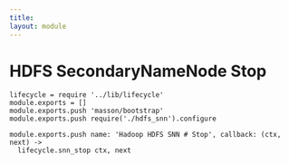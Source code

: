```yaml
---
title: 
layout: module
---
```


# HDFS SecondaryNameNode Stop

    lifecycle = require '../lib/lifecycle'
    module.exports = []
    module.exports.push 'masson/bootstrap'
    module.exports.push require('./hdfs_snn').configure

    module.exports.push name: 'Hadoop HDFS SNN # Stop', callback: (ctx, next) ->
      lifecycle.snn_stop ctx, next
